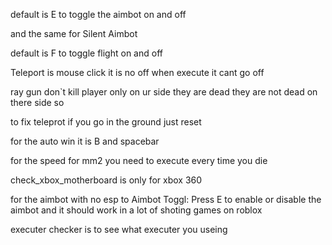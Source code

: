 default is E to toggle the aimbot on and off

and the same for Silent Aimbot

default is F to toggle flight on and off

Teleport is mouse click it is no off when execute it cant go off


ray gun don`t kill player only on ur side they are dead they are not dead on there side so


to fix teleprot if you go in the ground just reset

for the auto win it is B and spacebar

for the speed for mm2 you need to execute every time you die

check_xbox_motherboard is only for xbox 360

for the aimbot with no esp to Aimbot Toggl: Press E to enable or disable the aimbot and it should work in a lot of shoting games on roblox

executer checker is to see what executer you useing
